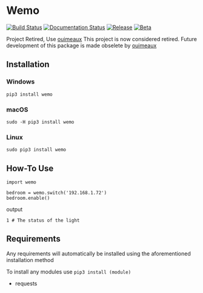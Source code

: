 # Wemo

[![Build Status](https://travis-ci.org/DocCodes/wemo.svg?branch=master)](https://travis-ci.org/DocCodes/wemo)
[![Documentation Status](http://img.shields.io/badge/docs-1.0.4-orange.svg?style=flat)](https://github.com/DocCodes/wemo/wiki)
[![Release](https://img.shields.io/github/release/doccodes/wemo.svg)](https://github.com/DocCodes/wemo/releases/latest)
[![Beta](https://img.shields.io/github/release/doccodes/wemo/all.svg?label=nightly)](https://github.com/DocCodes/wemo)

 Project Retired, Use [ouimeaux](https://github.com/iancmcc/ouimeaux)
This project is now considered retired. Future development of this package is made obselete by [ouimeaux](https://github.com/iancmcc/ouimeaux)

## Installation
### Windows
```
pip3 install wemo
```
### macOS
```
sudo -H pip3 install wemo
```
### Linux
```
sudo pip3 install wemo
```

## How-To Use
```
import wemo

bedroom = wemo.switch('192.168.1.72')
bedroom.enable()
```
output
```
1 # The status of the light
```
## Requirements
Any requirements will automatically be installed using the aforementioned installation method

To install any modules use `pip3 install (module)`
* requests
